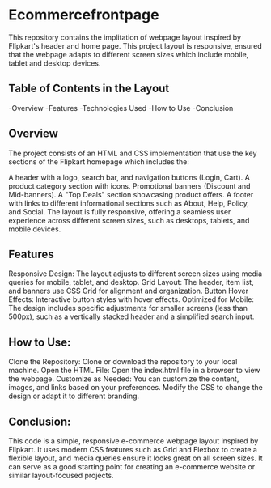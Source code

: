 # Ecommercefrontpage
This repository contains the implitation of  webpage layout inspired by Flipkart's header and home page. This project layout is responsive, ensured that the webpage adapts to different screen sizes which include mobile, tablet and desktop devices.
## Table of Contents in the Layout
-Overview
-Features
-Technologies Used
-How to Use
-Conclusion

## Overview
The project consists of an HTML and CSS implementation that use the key sections of the Flipkart homepage which includes the:

A header with a logo, search bar, and navigation buttons (Login, Cart).
A product category section with icons.
Promotional banners (Discount and Mid-banners).
A "Top Deals" section showcasing product offers.
A footer with links to different informational sections such as About, Help, Policy, and Social.
The layout is fully responsive, offering a seamless user experience across different screen sizes, such as desktops, tablets, and mobile devices.

## Features
Responsive Design: The layout adjusts to different screen sizes using media queries for mobile, tablet, and desktop.
Grid Layout: The header, item list, and banners use CSS Grid for alignment and organization.
Button Hover Effects: Interactive button styles with hover effects.
Optimized for Mobile: The design includes specific adjustments for smaller screens (less than 500px), such as a vertically stacked header and a simplified search input.

## How to Use:
Clone the Repository:
Clone or download the repository to your local machine.
Open the HTML File:
Open the index.html file in a browser to view the webpage.
Customize as Needed:
You can customize the content, images, and links based on your preferences.
Modify the CSS to change the design or adapt it to different branding.

## Conclusion:
This code is a simple, responsive e-commerce webpage layout inspired by Flipkart. It uses modern CSS features such as Grid and Flexbox to create a flexible layout, and media queries ensure it looks great on all screen sizes. It can serve as a good starting point for creating an e-commerce website or similar layout-focused projects.
